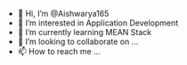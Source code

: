 - 👋 Hi, I’m @Aishwarya165
- 👀 I’m interested in Application Development
- 🌱 I’m currently learning MEAN Stack
- 💞️ I’m looking to collaborate on ...
- 📫 How to reach me ...

<!---
Aishwarya165/Aishwarya165 is a ✨ special ✨ repository because its `README.md` (this file) appears on your GitHub profile.
You can click the Preview link to take a look at your changes.
--->
